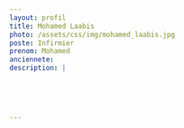 ```yaml
---
layout: profil
title: Mohamed Laabis
photo: /assets/css/img/mohamed_laabis.jpg
poste: Infirmier
prenom: Mohamed
anciennete: 
description: |
 

  

  
---
```

